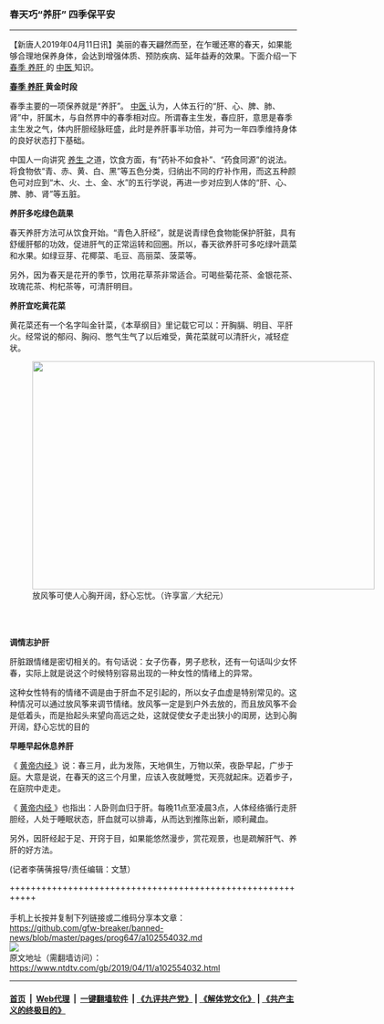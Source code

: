 ### 春天巧“养肝” 四季保平安
------------------------

<div class="post_content" itemprop="articleBody">
 <p>
  【新唐人2019年04月11日讯】美丽的春天翩然而至，在乍暖还寒的春天，如果能够合理地保养身体，会达到增强体质、预防疾病、延年益寿的效果。下面介绍一下
  <a href="https://www.ntdtv.com/gb/春季.htm">
   春季
  </a>
  <a href="https://www.ntdtv.com/gb/养肝.htm">
   养肝
  </a>
  的
  <a href="https://www.ntdtv.com/gb/中医.htm">
   中医
  </a>
  知识。
 </p>
 <p>
  <strong>
   <a href="https://www.ntdtv.com/gb/春季.htm">
    春季
   </a>
   <a href="https://www.ntdtv.com/gb/养肝.htm">
    养肝
   </a>
   黄金时段
  </strong>
 </p>
 <p>
  春季主要的一项保养就是“养肝”。
  <a href="https://www.ntdtv.com/gb/中医.htm">
   中医
  </a>
  认为，人体五行的“肝、心、脾、肺、肾”中，肝属木，与自然界中的春季相对应。所谓春主生发，春应肝，意思是春季主生发之气，体内肝胆经脉旺盛，此时是养肝事半功倍，并可为一年四季维持身体的良好状态打下基础。
 </p>
 <p>
  中国人一向讲究
  <a href="https://www.ntdtv.com/gb/养生.htm">
   养生
  </a>
  之道，饮食方面，有“药补不如食补”、“药食同源”的说法。将食物依“青、赤、黄、白、黑”等五色分类，归纳出不同的疗补作用，而这五种颜色可对应到“木、火、土、金、水”的五行学说，再进一步对应到人体的“肝、心、脾、肺、肾”等五脏。
 </p>
 <p>
  <strong>
   养肝多吃绿色蔬果
  </strong>
 </p>
 <p>
  春天养肝方法可从饮食开始。“青色入肝经”，就是说青绿色食物能保护肝脏，具有舒缓肝郁的功效，促进肝气的正常运转和回圈。所以，春天欲养肝可多吃绿叶蔬菜和水果。如绿豆芽、花椰菜、毛豆、高丽菜、菠菜等。
 </p>
 <p>
  另外，因为春天是花开的季节，饮用花草茶非常适合。可喝些菊花茶、金银花茶、玫瑰花茶、枸杞茶等，可清肝明目。
 </p>
 <p>
  <strong>
   养肝宜吃黄花菜
  </strong>
 </p>
 <p>
  黄花菜还有一个名字叫金针菜，《本草纲目》里记载它可以：开胸膈、明目、平肝火。经常说的郁闷、胸闷、憋气生气了以后难受，黄花菜就可以清肝火，减轻症状。
 </p>
 <figure class="wp-caption aligncenter" id="attachment_102554060" style="width: 600px">
  <img alt="" class="size-medium wp-image-102554060" height="400" src="https://www.ntdtv.com/assets/uploads/2019/04/0d14e44b7abf609e86b40fecb4bd5918-600x400.jpg" width="600">
   <br/><figcaption class="wp-caption-text">
    放风筝可使人心胸开阔，舒心忘忧。（许享富／大纪元）
   </figcaption><br/>
  </img>
 </figure><br/>
 <p>
  <strong>
   调情志护肝
  </strong>
 </p>
 <p>
  肝脏跟情绪是密切相关的。有句话说：女子伤春，男子悲秋，还有一句话叫少女怀春，实际上就是说这个时候特别容易出现的一种女性的情绪上的异常。
 </p>
 <p>
  这种女性特有的情绪不调是由于肝血不足引起的，所以女子血虚是特别常见的。这种情况可以通过放风筝来调节情绪。放风筝一定是到户外去放的，而且放风筝不会是低着头，而是抬起头来望向高远之处，这就促使女子走出狭小的闺房，达到心胸开阔，舒心忘忧的目的
 </p>
 <p>
  <strong>
   早睡早起休息养肝
  </strong>
 </p>
 <p>
  《
  <a href="https://www.ntdtv.com/gb/黄帝内经.htm">
   黄帝内经
  </a>
  》说：春三月，此为发陈，天地俱生，万物以荣，夜卧早起，广步于庭。大意是说，在春天的这三个月里，应该入夜就睡觉，天亮就起床。迈着步子，在庭院中走走。
 </p>
 <p>
  《
  <a href="https://www.ntdtv.com/gb/黄帝内经.htm">
   黄帝内经
  </a>
  》也指出：人卧则血归于肝。每晚11点至凌晨3点，人体经络循行走肝胆经，人处于睡眠状态，肝血就可以排毒，从而达到推陈出新，顺利藏血。
 </p>
 <p>
  另外，因肝经起于足、开窍于目，如果能悠然漫步，赏花观景，也是疏解肝气、养肝的好方法。
 </p>
 <p>
  (记者李蒨蒨报导/责任编辑：文慧）
 </p>
 <div class="single_ad">
 </div>
</div>

+++++++++++++++++++++++++++++++++++++++++++++++++++++++++++<br/><br/>
手机上长按并复制下列链接或二维码分享本文章：<br/>
https://github.com/gfw-breaker/banned-news/blob/master/pages/prog647/a102554032.md <br/>
<a href='https://github.com/gfw-breaker/banned-news/blob/master/pages/prog647/a102554032.md'><img src='https://github.com/gfw-breaker/banned-news/blob/master/pages/prog647/a102554032.md.png'/></a> <br/>
原文地址（需翻墙访问）：https://www.ntdtv.com/gb/2019/04/11/a102554032.html


------------------------
#### [首页](https://github.com/gfw-breaker/banned-news/blob/master/README.md) &nbsp;|&nbsp; [Web代理](https://github.com/labour-camp/helloworld) &nbsp;|&nbsp; [一键翻墙软件](https://github.com/gfw-breaker/nogfw/blob/master/README.md) &nbsp;| [《九评共产党》](https://github.com/gfw-breaker/9ping.md/blob/master/README.md#九评之一评共产党是什么) | [《解体党文化》](https://github.com/gfw-breaker/jtdwh.md/blob/master/README.md) | [《共产主义的终极目的》](https://github.com/gfw-breaker/gczydzjmd.md/blob/master/README.md)

